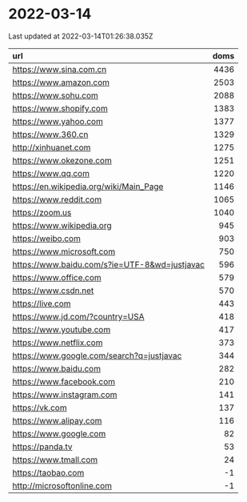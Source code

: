 # 2022-03-14

<!-- BEGIN -->
Last updated at 2022-03-14T01:26:38.035Z

url | doms
:- | -:
https://www.sina.com.cn | 4436
https://www.amazon.com | 2503
https://www.sohu.com | 2088
https://www.shopify.com | 1383
https://www.yahoo.com | 1377
https://www.360.cn | 1329
http://xinhuanet.com | 1275
https://www.okezone.com | 1251
https://www.qq.com | 1220
https://en.wikipedia.org/wiki/Main_Page | 1146
https://www.reddit.com | 1065
https://zoom.us | 1040
https://www.wikipedia.org | 945
https://weibo.com | 903
https://www.microsoft.com | 750
https://www.baidu.com/s?ie=UTF-8&wd=justjavac | 596
https://www.office.com | 579
https://www.csdn.net | 570
https://live.com | 443
https://www.jd.com/?country=USA | 418
https://www.youtube.com | 417
https://www.netflix.com | 373
https://www.google.com/search?q=justjavac | 344
https://www.baidu.com | 282
https://www.facebook.com | 210
https://www.instagram.com | 141
https://vk.com | 137
https://www.alipay.com | 116
https://www.google.com | 82
https://panda.tv | 53
https://www.tmall.com | 24
https://taobao.com | -1
http://microsoftonline.com | -1
<!-- END -->
